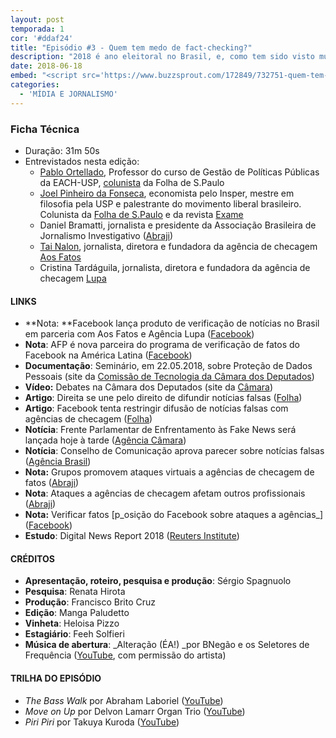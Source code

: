 ```yaml
---
layout: post
temporada: 1
cor: '#ddaf24'
title: "Episódio #3 - Quem tem medo de fact-checking?"
description: "2018 é ano eleitoral no Brasil, e, como tem sido visto mundialmente, o fenômeno de notícias falsas é uma preocupação generalizada. Em 10 de maio, o Facebook anunciou uma parceria com as agências de checagem Aos Fatos e Lupa. Pelo projeto, usuários indicam sua suspeita sobre a veracidade de uma publicação, e essas agências então podem checar se ela é falsa ou não. O que parecia uma iniciativa salutar para combater os efeitos das chamadas “fake news” se transformou num alvo de militantes temerosos em perder representatividade na rede."
date: 2018-06-18
embed: "<script src='https://www.buzzsprout.com/172849/732751-quem-tem-medo-de-fact-checking.js?player=small' type='text/javascript' charset='utf-8'></script>"
categories:
  - 'MÍDIA E JORNALISMO'
---
```


### **Ficha Técnica**

- Duração: 31m 50s
- Entrevistados nesta edição:
    - [Pablo Ortellado](https://twitter.com/pablo_ortellado?lang=en), Professor do curso de Gestão de Políticas Públicas da EACH-USP, [colunista](https://www1.folha.uol.com.br/colunas/pablo-ortellado/) da Folha de S.Paulo
    - [Joel Pinheiro da Fonseca](https://twitter.com/joelpinheiro85?lang=en), economista pelo Insper, mestre em filosofia pela USP e palestrante do movimento liberal brasileiro. Colunista da [Folha de S.Paulo](https://www1.folha.uol.com.br/colunas/joel-pinheiro-da-fonseca/) e da revista [Exame](https://exame.abril.com.br/blog/joel-pinheiro-da-fonseca/)
    - Daniel Bramatti, jornalista e presidente da Associação Brasileira de Jornalismo Investigativo ([Abraji](http://abraji.org.br/))
    - [Tai Nalon](https://twitter.com/tainalon), jornalista, diretora e fundadora da agência de checagem [Aos Fatos](http://aosfatos.org/)
    - Cristina Tardáguila, jornalista, diretora e fundadora da agência de checagem [Lupa](http://lupa.news/)

#### LINKS

- **Nota: **Facebook lança produto de verificação de notícias no Brasil em parceria com Aos Fatos e Agência Lupa ([Facebook](https://br.newsroom.fb.com/news/2018/05/facebook-lanca-produto-de-verificacao-de-noticias-no-brasil-em-parceria-com-aos-fatos-e-agencia-lupa/))
- **Nota**: AFP é nova parceira do programa de verificação de fatos do Facebook na América Latina ([Facebook](https://br.newsroom.fb.com/news/2018/05/afp-e-novo-parceiro-do-programa-de-verificacao-de-fatos-do-facebook-na-america-latina/))
- **Documentação**: Seminário, em 22.05.2018, sobre Proteção de Dados Pessoais (site da [Comissão de Tecnologia da Câmara dos Deputados](http://www2.camara.leg.br/atividade-legislativa/comissoes/comissoes-permanentes/cctci/Eventos/2018/2018-05-22-seminario-dados-pessoais/22-05-2018-seminario-protecao-de-dados-pessoais))
- **Vídeo:** Debates na Câmara dos Deputados (site da [Câmara](http://www2.camara.leg.br/atividade-legislativa/webcamara/arquivos/videoArquivo?codSessao=72720))
- **Artigo**: Direita se une pelo direito de difundir notícias falsas ([Folha](https://www1.folha.uol.com.br/colunas/pablo-ortellado/2018/05/direita-se-une-pelo-direito-de-difundir-noticias-falsas.shtml))
- **Artigo**: Facebook tenta restringir difusão de notícias falsas com agências de checagem ([Folha](https://www1.folha.uol.com.br/colunas/joel-pinheiro-da-fonseca/2018/05/facebook-tenta-restringir-difusao-de-noticias-falsas-com-agencias-de-checagem.shtml))
- **Notícia**: Frente Parlamentar de Enfrentamento às Fake News será lançada hoje à tarde ([Agência Câmara](http://www2.camara.leg.br/camaranoticias/noticias/COMUNICACAO/557776-FRENTE-PARLAMENTAR-DE-ENFRENTAMENTO-AS-FAKE-NEWS-SERA-LANCADA-NESTA-QUARTA.html?utm_campaign=boletim&utm_source=agencia&utm_medium=email))
- **Notícia**: Conselho de Comunicação aprova parecer sobre notícias falsas ([Agência Brasil](http://agenciabrasil.ebc.com.br/politica/noticia/2018-06/conselho-de-comunicacao-aprova-parecer-sobre-noticias-falsas))
- **Nota:** Grupos promovem ataques virtuais a agências de checagem de fatos ([Abraji](http://abraji.org.br/noticias/grupos-promovem-ataques-virtuais-a-agencias-de-checagem-de-fatos))
- **Nota**: Ataques a agências de checagem afetam outros profissionais ([Abraji](http://abraji.org.br/noticias/alimentados-por-informacoes-erradas-ataques-a-agencias-de-checagem-afetam-outros-profissionais))
- **Nota:** Verificar fatos [p_osição do Facebook sobre ataques a agências_] ([Facebook](https://br.newsroom.fb.com/news/2018/05/verificar-fatos/))
- **Estudo**: Digital News Report 2018 ([Reuters Institute](http://media.digitalnewsreport.org/wp-content/uploads/2018/06/DNR_2018-FINAL_WEB.pdf?x89475))

#### CRÉDITOS

- **Apresentação, roteiro, pesquisa e produção**: Sérgio Spagnuolo
- **Pesquisa**: Renata Hirota
- **Produção**: Francisco Brito Cruz
- **Edição**: Manga Paludetto
- **Vinheta**: Heloisa Pizzo
- **Estagiário**: Feeh Solfieri
- **Música de abertura**: _Alteração (ÉA!) _por BNegão e os Seletores de Frequência ([YouTube](https://www.youtube.com/watch?v=EmCgOADirkg), com permissão do artista)

#### TRILHA DO EPISÓDIO

- _The Bass Walk_ por Abraham Laboriel ([YouTube](https://www.youtube.com/watch?v=pMdlF4rbf6Y))
- _Move on Up_ por Delvon Lamarr Organ Trio ([YouTube](https://www.youtube.com/watch?v=jhicDUgXyNg))
- _Piri Piri_ por Takuya Kuroda ([YouTube](https://www.youtube.com/watch?v=WN-pYHdSOa4))
